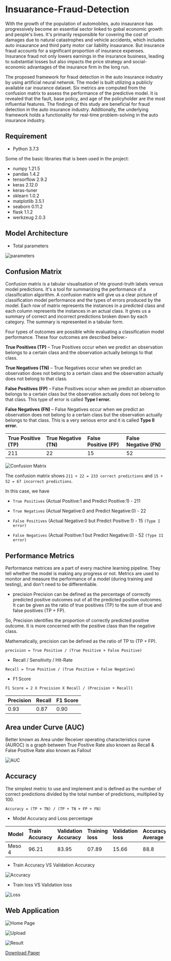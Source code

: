 # Insuarance-Fraud-Detection

 With the growth of the population of automobiles, auto insaurance has progressively become an essential sector linked to gobal economic growth and people's lives. It's primarily responsible for covering the cost of damages due to natural catastrophes and vehicle accidents, which includes auto insaurance and third party motor car liability insaurance. But insurance fraud accounts for a significant proportion of insurance expenses. Insurance fraud not only lowers earnings in the insurance business, leading to substantial losses but also impacts the price strategy and social-economic advantages of the insurance firm in the long run. 

 The proposed framework for fraud detection in the auto insurance industry by using artificial neural netwrok. The model is built utilizing a publicly available car insurance dataset. Six metrics are computed from the confusion matrix to assess the performance of the predictive model. It is revealed that the fault, base policy, and age of the policyholder are the most influential features. The findings of this study are beneficial for fraud detection in the auto insurance industry. Additionally, the underlying framework holds a functionality for real-time problem-solving in the auto insurance industry.


## Requirement

- Python 3.7.3

Some of the basic libraries that is been used in the project: 
- numpy 1.21.5 
- pandas 1.4.2
- tensorflow 2.9.2
- keras 2.12.0
- keras-tuner
- sklearn 1.0.2
- matplotlib 3.5.1
- seaborn 0.11.2
- flask 1.1.2
- werkzeug 2.0.3

## Model Architecture

- Total parameters

![parameters](https://github.com/DragnaRR/Deepfake-Detection-System/assets/95096810/13311b56-3f01-43cc-8b8d-0768c3a13969)

## Confusion Matrix

Confusion matrix is a tabular visualisation of hte ground-truth labels versus model predictions. It's a tool for summarizing the performance of a classification algorithm. A confusion matrix will give us a clear picture of classification model performance and the types of errors produced by the model. Each row of matrix represents the instances in a predicted class and each column represents the instances in an actual class. It gives us a summary of correct and incorrect predictions broken down by each category. The summary is represented in a tabular form.

Four types of outcomes are possible while evaluating a classification model performance. These four outcomes are described below:-

**True Positives (TP)** – True Positives occur when we predict an observation belongs to a certain class and the observation actually belongs to that class.

**True Negatives (TN)** – True Negatives occur when we predict an observation does not belong to a certain class and the observation actually does not belong to that class.

**False Positives (FP)** – False Positives occur when we predict an observation belongs to a    certain class but the observation actually does not belong to that class. This type of error is called **Type I error.**

**False Negatives (FN)** – False Negatives occur when we predict an observation does not belong to a certain class but the observation actually belongs to that class. This is a very serious error and it is called **Type II error.**

| True Positive (TP) | True Negative (TN) | False Positive (FP) | False Negative (FN) |
| :-------- | :-------- | :-------- | :-------- |
| 211 | 22 | 15 | 52 |

![Confusion Matrix](https://github.com/DragnaRR/Deepfake-Detection-System/assets/95096810/baeecd44-6d1a-4d52-89b6-3b795247fabf)

The confusion matrix shows `211 + 22 = 233 correct predictions` and `15 + 52 = 67 incorrect predictions`.


In this case, we have


- `True Positives` (Actual Positive:1 and Predict Positive:1) - 211


- `True Negatives` (Actual Negative:0 and Predict Negative:0) - 22


- `False Positives` (Actual Negative:0 but Predict Positive:1) - 15 `(Type I error)`


- `False Negatives` (Actual Positive:1 but Predict Negative:0) - 52 `(Type II error)`

## Performance Metrics

Performance metrices are a part of every machine learning pipeline. They tell whether the model is making any progress or not.  Metrics are used to monitor and measure the performance of a model (during training and testing), and don't need to be differentiable. 

- precision
Precision can be defined as the percentage of correctly predicted positive outcomes out of all the predicted positive outcomes. It can be given as the ratio of true positives (TP) to the sum of true and false positives (TP + FP).

So, Precision identifies the proportion of correctly predicted positive outcome. It is more concerned with the positive class than the negative class.

Mathematically, precision can be defined as the ratio of TP to (TP + FP).

```
precision = True Positive / (True Positive + False Positive)

```

- Recall / Sensitivity / Hit-Rate

```
Recall = True Positive / (True Positive + False Negative)

```

- F1 Score

```
F1 Score = 2 X Precision X Recall / (Precision + Recall)

```
| Precision | Recall | F1 Score |
| :-------- | :-------- | :-------- |
| 0.93 | 0.87 | 0.90 |

## Area under Curve (AUC)

Better known as Area under Receiver operating characteristics curve (AUROC) is a graph between True Positive Rate also known as Recall & False Positive Rate also known as Fallout

![AUC](https://github.com/DragnaRR/Deepfake-Detection-System/assets/95096810/07e7ab3e-1ffa-4162-b08f-f0ff08a6e3a9)

## Accuracy

The simplest metric to use and implement and is defined as the number of correct predictions divided by the total number of predictions, multiplied by 100.

```
Accuracy = (TP + TN) / (TP + TN + FP + FN)

```

- Model Accuracy and Loss percentage

| Model | Train Accuracy | Validation Accuracy | Training loss | Validation loss | Accuracy Average |
| :-------- | :-------- | :-------- | :-------- | :-------- | :-------- |
| Meso 4 | 96.21 | 83.95 | 07.89 | 15.66 | 88.8 |

- Train Accuracy VS Validation Accuracy

![Accuracy](https://github.com/DragnaRR/Deepfake-Detection-System/assets/95096810/180bd55b-8613-4389-bf2e-13af7a451ff3)

- Train loss VS Validation loss
  
![Loss](https://github.com/DragnaRR/Deepfake-Detection-System/assets/95096810/9945e2d4-fff4-47a0-bfc4-88a733b96312)

## Web Application

![Home Page](https://github.com/DragnaRR/Deepfake-Detection-System/assets/95096810/5127f6a7-6dfa-4b77-9d25-85577ef30164)

![Upload](https://github.com/DragnaRR/Deepfake-Detection-System/assets/95096810/97f6a6d9-1cad-4818-ba0e-db54c861e1c2)

![Result](https://github.com/DragnaRR/Deepfake-Detection-System/assets/95096810/2a983e59-126b-47f9-a4ba-c025079f012e)

[Download Paper](https://github.com/DragnaRR/Deepfake-Detection-System/files/12874285/paper.pdf)




 
